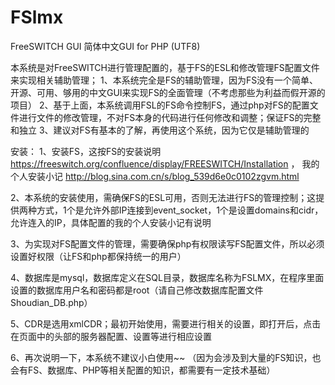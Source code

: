 # FSlmx
FreeSWITCH GUI 简体中文GUI for PHP (UTF8)

本系统是对FreeSWITCH进行管理配置的，基于FS的ESL和修改管理FS配置文件来实现相关辅助管理；
1、本系统完全是FS的辅助管理，因为FS没有一个简单、开源、可用、够用的中文GUI来实现FS的全面管理（不考虑那些为利益而假开源的项目）
2、基于上面，本系统调用FSL的FS命令控制FS，通过php对FS的配置文件进行文件的修改管理，不对FS本身的代码进行任何修改和调整；保证FS的完整和独立
3、建议对FS有基本的了解，再使用这个系统，因为它仅是辅助管理的

安装：
1、安装FS，这按FS的安装说明 https://freeswitch.org/confluence/display/FREESWITCH/Installation ，
我的个人安装小记 http://blog.sina.com.cn/s/blog_539d6e0c0102zgvm.html

2、本系统的安装使用，需确保FS的ESL可用，否则无法进行FS的管理控制；这提供两种方式，1个是允许外部IP连接到event_socket，1个是设置domains和cidr，允许连入的IP，具体配置的我的个人安装小记有说明

3、为实现对FS配置文件的管理，需要确保php有权限读写FS配置文件，所以必须设置好权限（让FS和php都保持统一的用户）

4、数据库是mysql，数据库定义在SQL目录，数据库名称为FSLMX，在程序里面设置的数据库用户名和密码都是root（请自己修改数据库配置文件Shoudian_DB.php）

5、CDR是选用xmlCDR；最初开始使用，需要进行相关的设置，即打开后，点击在页面中的头部的服务器配置、设置等进行相应设置

6、再次说明一下，本系统不建议小白使用~~ （因为会涉及到大量的FS知识，也会有FS、数据库、PHP等相关配置的知识，都需要有一定技术基础）
